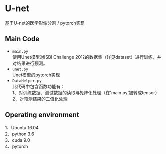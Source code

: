 # U-net
基于U-net的医学影像分割 / pytorch实现
## Main Code
 * `main.py`<br>
   使用Unet模型对ISBI Challenge 2012的数据集（详见dataset）进行训练，并对结果进行预测。
 * `unet.py`<br>
    Unet模型的pytorch实现
 * `DataHelper.py`<br>
   此代码中包含函数功能有：<br>
   1、对训练数据、测试数据的读取与矩阵化处理（在'main.py'被转成tensor）<br>
   2、对预测结果的二值化处理
 
## Operating environment
   1、Ubuntu 16.04<br>
   2、python 3.6<br>
   3、cuda 9.0<br>
   4、pytorch<br>
